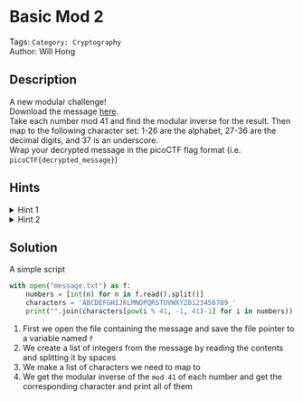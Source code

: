 # Basic Mod 2

Tags: `Category: Cryptography`\
Author: Will Hong

## Description

A new modular challenge!\
Download the message [here](https://artifacts.picoctf.net/c/500/message.txt).\
Take each number mod 41 and find the modular inverse for the result. Then map to the following character set: 1-26 are the alphabet, 27-36 are the decimal digits, and 37 is an underscore.\
Wrap your decrypted message in the picoCTF flag format (i.e. `picoCTF{decrypted_message}`)

## Hints

<details>
<summary>Hint 1</summary>

Do you know what mod 37 means?

</details>

<details>
<summary>Hint 2</summary>

mod 37 means modulo 37. It gives the remainder of a number after being divided by 37.

</details>

## Solution

A simple script

```python
with open("message.txt") as f:
    numbers = [int(n) for n in f.read().split()]
    characters = 'ABCDEFGHIJKLMNOPQRSTUVWXYZ0123456789_'
    print("".join(characters[pow(i % 41, -1, 41)-1] for i in numbers))
```

1. First we open the file containing the message and save the file pointer to a variable named `f`
2. We create a list of integers from the message by reading the contents and splitting it by spaces
3. We make a list of characters we need to map to
4. We get the modular inverse of the `mod 41` of each number and get the corresponding character and print all of them
